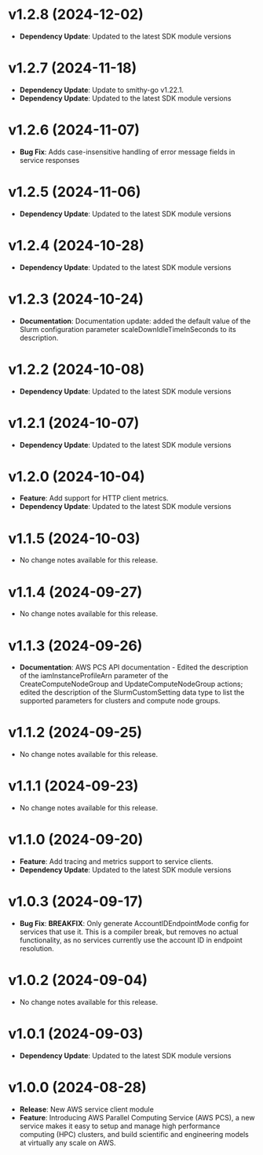 # v1.2.8 (2024-12-02)

* **Dependency Update**: Updated to the latest SDK module versions

# v1.2.7 (2024-11-18)

* **Dependency Update**: Update to smithy-go v1.22.1.
* **Dependency Update**: Updated to the latest SDK module versions

# v1.2.6 (2024-11-07)

* **Bug Fix**: Adds case-insensitive handling of error message fields in service responses

# v1.2.5 (2024-11-06)

* **Dependency Update**: Updated to the latest SDK module versions

# v1.2.4 (2024-10-28)

* **Dependency Update**: Updated to the latest SDK module versions

# v1.2.3 (2024-10-24)

* **Documentation**: Documentation update: added the default value of the Slurm configuration parameter scaleDownIdleTimeInSeconds to its description.

# v1.2.2 (2024-10-08)

* **Dependency Update**: Updated to the latest SDK module versions

# v1.2.1 (2024-10-07)

* **Dependency Update**: Updated to the latest SDK module versions

# v1.2.0 (2024-10-04)

* **Feature**: Add support for HTTP client metrics.
* **Dependency Update**: Updated to the latest SDK module versions

# v1.1.5 (2024-10-03)

* No change notes available for this release.

# v1.1.4 (2024-09-27)

* No change notes available for this release.

# v1.1.3 (2024-09-26)

* **Documentation**: AWS PCS API documentation - Edited the description of the iamInstanceProfileArn parameter of the CreateComputeNodeGroup and UpdateComputeNodeGroup actions; edited the description of the SlurmCustomSetting data type to list the supported parameters for clusters and compute node groups.

# v1.1.2 (2024-09-25)

* No change notes available for this release.

# v1.1.1 (2024-09-23)

* No change notes available for this release.

# v1.1.0 (2024-09-20)

* **Feature**: Add tracing and metrics support to service clients.
* **Dependency Update**: Updated to the latest SDK module versions

# v1.0.3 (2024-09-17)

* **Bug Fix**: **BREAKFIX**: Only generate AccountIDEndpointMode config for services that use it. This is a compiler break, but removes no actual functionality, as no services currently use the account ID in endpoint resolution.

# v1.0.2 (2024-09-04)

* No change notes available for this release.

# v1.0.1 (2024-09-03)

* **Dependency Update**: Updated to the latest SDK module versions

# v1.0.0 (2024-08-28)

* **Release**: New AWS service client module
* **Feature**: Introducing AWS Parallel Computing Service (AWS PCS), a new service makes it easy to setup and manage high performance computing (HPC) clusters, and build scientific and engineering models at virtually any scale on AWS.


